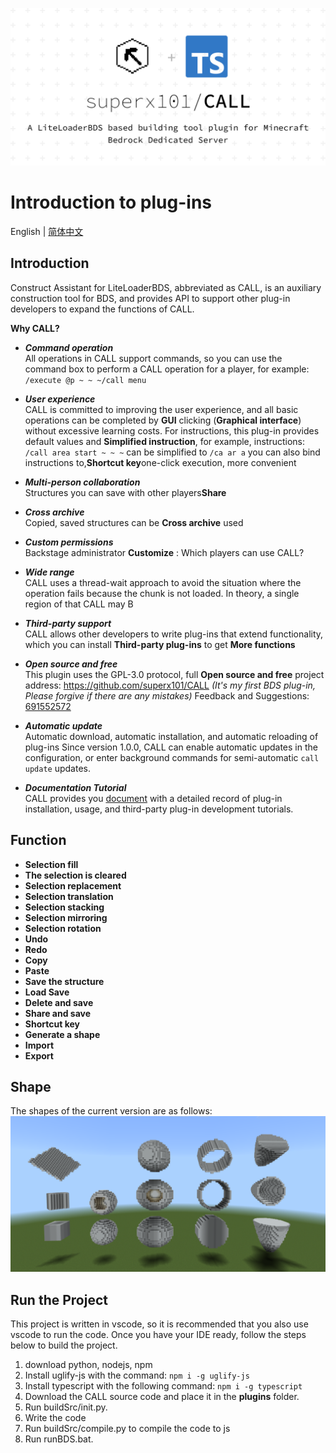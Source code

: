 ![CALL](./docs/image/introduction_1.0.0.png)

# Introduction to plug-ins

English | [简体中文](./docs/user/introduction.md)

## Introduction
Construct Assistant for LiteLoaderBDS, abbreviated as CALL, is an auxiliary construction tool for BDS, and provides API to support other plug-in developers to expand the functions of CALL.

**Why CALL?**
- ___Command operation___  
All operations in CALL support commands, so you can use the command box to perform a CALL operation for a player, for example: `/execute @p ~ ~ ~/call menu`

- ___User experience___  
CALL is committed to improving the user experience, and all basic operations can be completed by **GUI** clicking (**Graphical interface**) without excessive learning costs. For instructions, this plug-in provides default values and **Simplified instruction**, for example, instructions: `/call area start ~ ~ ~` can be simplified to `/ca ar a` you can also bind instructions to,**Shortcut key**one-click execution, more convenient

- ___Multi-person collaboration___   
Structures you can save with other players**Share**

- ___Cross archive___  
Copied, saved structures can be **Cross archive** used

- ___Custom permissions___  
Backstage administrator **Customize** : Which players can use CALL?

- ___Wide range___  
CALL uses a thread-wait approach to avoid the situation where the operation fails because the chunk is not loaded. In theory, a single region of that CALL may B
   
- ___Third-party support___  
CALL allows other developers to write plug-ins that extend functionality, which you can install **Third-party plug-ins** to get **More functions**

- ___Open source and free___  
This plugin uses the GPL-3.0 protocol, full **Open source and free** project address: <https://github.com/superx101/CALL> _(It's my first BDS plug-in, Please forgive if there are any mistakes)_ Feedback and Suggestions: [691552572](https://jq.qq.com/?_wv=1027&k=9soqRZuV)

- ___Automatic update___  
Automatic download, automatic installation, and automatic reloading of plug-ins Since version 1.0.0, CALL can enable automatic updates in the configuration, or enter background commands for semi-automatic `call update` updates.

- ___Documentation Tutorial___  
CALL provides you [document](https://superx101.github.io/CALL/) with a detailed record of plug-in installation, usage, and third-party plug-in development tutorials.

## Function
- **Selection fill**  
- **The selection is cleared**  
- **Selection replacement**  
- **Selection translation**  
- **Selection stacking**  
- **Selection mirroring**  
- **Selection rotation**  
- **Undo**  
- **Redo**  
- **Copy**  
- **Paste**  
- **Save the structure**  
- **Load Save**  
- **Delete and save**  
- **Share and save**  
- **Shortcut key**  
- **Generate a shape**
- **Import**
- **Export**

## Shape
The shapes of the current version are as follows:
![Shape](./docs/image/shape.png)

## Run the Project
This project is written in vscode, so it is recommended that you also use vscode to run the code. Once you have your IDE ready, follow the steps below to build the project.
1. download python, nodejs, npm
2. Install uglify-js with the command: `npm i -g uglify-js`
3. Install typescript with the following command: `npm i -g typescript`
4. Download the CALL source code and place it in the **plugins** folder.
5. Run buildSrc/init.py.
6. Write the code
7. Run buildSrc/compile.py to compile the code to js
8. Run runBDS.bat.